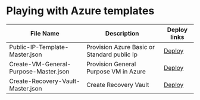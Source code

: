 # Playing with Azure templates

File Name | Description | Deploy links
--------- | ----------- | -----------------
Public-IP-Template-Master.json | Provision Azure Basic or Standard public Ip | <a href="https://portal.azure.com/#create/Microsoft.Template/uri/https%3A%2F%2Fraw.githubusercontent.com%2Fjozef-hasaralejko%2Fazure%refactoring%2FCreate-PublicIP-Master.json" target="_blank">Deploy</a>
Create-VM-General-Purpose-Master.json | Provision General Purpose VM in Azure | <a href="https://portal.azure.com/#create/Microsoft.Template/uri/https%3A%2F%2Fraw.githubusercontent.com%2Fjozef-hasaralejko%2Fazure%refactoring%2FCreate-VM-General-Purpose-Master.json" target="_blank">Deploy</a>
Create-Recovery-Vault-Master.json | Create Recovery Vault | <a href="https://portal.azure.com/#create/Microsoft.Template/uri/https%3A%2F%2Fraw.githubusercontent.com%2Fjozef-hasaralejko%2Fazure%refactoring%2FCreate-Recovery-Vault-Master.json" target="_blank">Deploy</a>

